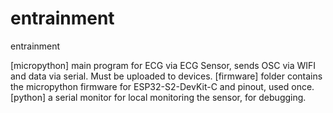 # entrainment
 entrainment


[micropython] main program for ECG via ECG Sensor, sends OSC via WIFI and data via serial. 
Must be uploaded to devices.
[firmware] folder contains the micropython firmware for ESP32-S2-DevKit-C and pinout, used once.
[python] a serial monitor for local monitoring the sensor, for debugging.

